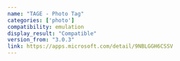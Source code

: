 ```yaml
---
name: "TAGE - Photo Tag"
categories: ['photo']
compatibility: emulation
display_result: "Compatible"
version_from: "3.0.3"
link: https://apps.microsoft.com/detail/9NBLGGH6CSSV
---
```

